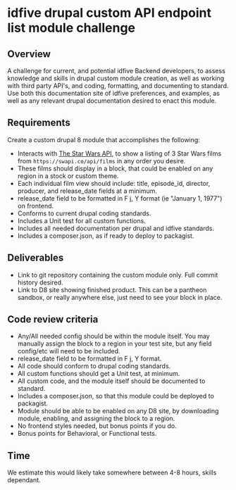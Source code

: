 # idfive drupal custom API endpoint list module challenge

## Overview

A challenge for current, and potential idfive Backend developers, to assess knowledge and skills in drupal custom module creation, as well as working with third party API's, and coding, formatting, and documenting to standard. Use both this documentation site of idfive preferences, and examples, as well as any relevant drupal documentation desired to enact this module.

## Requirements

Create a custom drupal 8 module that accomplishes the following:

- Interacts with [The Star Wars API](https://swapi.co/), to show a listing of 3 Star Wars films from `https://swapi.co/api/films` in any order you desire.
- These films should display in a block, that could be enabled on any region in a stock or custom theme.
- Each individual film view should include: title, episode_id, director, producer, and release_date fields at a minimum.
- release_date field to be formatted in F j, Y format (ie "January 1, 1977") on frontend.
- Conforms to current drupal coding standards.
- Includes a Unit test for all custom functions.
- Includes all needed documentation per drupal and idfive standards.
- Includes a composer.json, as if ready to deploy to packagist.

## Deliverables

- Link to git repository containing the custom module only. Full commit history desired.
- Link to D8 site showing finished product. This can be a pantheon sandbox, or really anywhere else, just need to see your block in place.

## Code review criteria

- Any/All needed config should be within the module itself. You may manually assign the block to a region in your test site, but any field config/etc will need to be included.
- release_date field to be formatted in F j, Y format.
- All code should conform to drupal coding standards.
- All custom functions should get a Unit test, at minimum.
- All custom code, and the module itself should be documented to standard.
- Includes a composer.json, so that this module could be deployed to packagist.
- Module should be able to be enabled on any D8 site, by downloading module, enabling, and assigning the block to a region.
- No frontend styles needed, but bonus points if you do.
- Bonus points for Behavioral, or Functional tests.

## Time

We estimate this would likely take somewhere between 4-8 hours, skills dependant.
